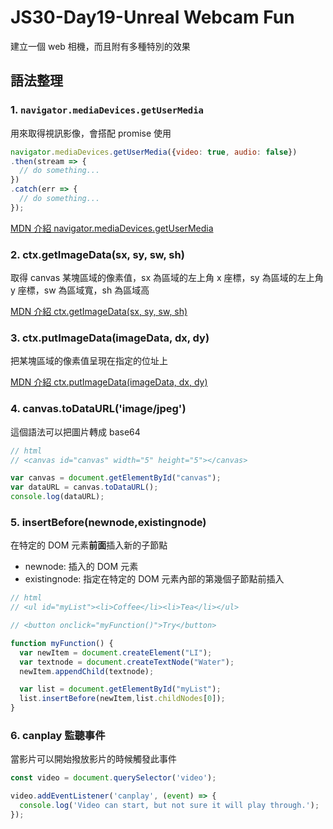 # JS30-Day19-Unreal Webcam Fun
建立一個 web 相機，而且附有多種特別的效果

## 語法整理
### 1. `navigator.mediaDevices.getUserMedia`
用來取得視訊影像，會搭配 promise 使用

```javascript
navigator.mediaDevices.getUserMedia({video: true, audio: false})
.then(stream => {
  // do something...
})
.catch(err => {
  // do something...
});
```

[MDN 介紹 navigator.mediaDevices.getUserMedia](https://developer.mozilla.org/zh-CN/docs/Web/API/CanvasRenderingContext2D/putImageData)

### 2. ctx.getImageData(sx, sy, sw, sh)
取得 canvas 某塊區域的像素值，sx 為區域的左上角 x 座標，sy 為區域的左上角 y 座標，sw 為區域寬，sh 為區域高

[MDN 介紹 ctx.getImageData(sx, sy, sw, sh)](https://developer.mozilla.org/zh-CN/docs/Web/API/CanvasRenderingContext2D/getImageData)

### 3. ctx.putImageData(imageData, dx, dy)
把某塊區域的像素值呈現在指定的位址上

[MDN 介紹 ctx.putImageData(imageData, dx, dy)](https://developer.mozilla.org/en-US/docs/Web/API/CanvasRenderingContext2D/putImageData)

### 4. canvas.toDataURL('image/jpeg')
這個語法可以把圖片轉成 base64
```javascript
// html
// <canvas id="canvas" width="5" height="5"></canvas>

var canvas = document.getElementById("canvas");
var dataURL = canvas.toDataURL();
console.log(dataURL);
```

### 5. insertBefore(newnode,existingnode)
在特定的 DOM 元素**前面**插入新的子節點
* newnode: 插入的 DOM 元素
* existingnode: 指定在特定的 DOM 元素內部的第幾個子節點前插入

```javascript
// html
// <ul id="myList"><li>Coffee</li><li>Tea</li></ul>

// <button onclick="myFunction()">Try</button>

function myFunction() {
  var newItem = document.createElement("LI");
  var textnode = document.createTextNode("Water");
  newItem.appendChild(textnode);

  var list = document.getElementById("myList");
  list.insertBefore(newItem,list.childNodes[0]);
}
```

### 6. canplay 監聽事件
當影片可以開始撥放影片的時候觸發此事件
```javascript
const video = document.querySelector('video');

video.addEventListener('canplay', (event) => {
  console.log('Video can start, but not sure it will play through.');
});
```